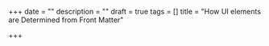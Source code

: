 +++
date = ""
description = ""
draft = true
tags = []
title = "How UI elements are Determined  from Front Matter"

+++
